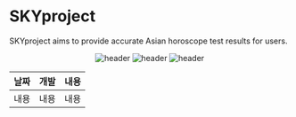 # SKYproject
 SKYproject aims to provide accurate Asian horoscope test results for users. 
<div align="center">
  
![header](https://capsule-render.vercel.app/api?type=waving&height=250&color=auto&text=웹프로젝트&fontColor=auto)
![header](https://capsule-render.vercel.app/api?type=rect&height=50&color=ebf3f5&text=사주콘텐츠&fontColor=000000&fontSize=20)
![header](https://capsule-render.vercel.app/api?type=rect&height=50&color=ebf3f5&text=2023.3.9~&fontColor=000000&fontSize=15)
<div align="left">

|날짜|개발|내용|
|---|------|-----|
|내용|내용|내용|
